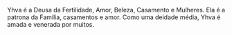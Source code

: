 Yhva é a Deusa da Fertilidade, Amor, Beleza, Casamento e Mulheres. Ela é a patrona da Família, casamentos e amor. Como uma deidade média, Yhva é amada e venerada por muitos.
